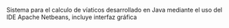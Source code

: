 Sistema para el calculo de víaticos desarrollado en Java mediante el uso del IDE Apache Netbeans, incluye interfaz gráfica
